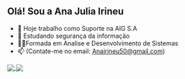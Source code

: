 ## Olá! Sou a Ana Julia Irineu 

- 🔭 Hoje trabalho como Suporte na AIG S.A
- 🌱 Estudando segurança da informação
- 👩‍🎓Formada em Analise e Desenvolvimento de Sistemas
- 📫 (Contate-me no email: Anairineu50@gmail.com)

<a href="https://github.com/AnaIrineun">
  <img align="center" src="https://github-readme-stats.vercel.app/api/pin/?username=AnaIrineun&repo=github-readme-stats&theme=buefy" />
</a>
<a href="https://github.com/AnaIrineun">
  <img align="center" src="https://github-readme-stats.vercel.app/api/pin/?username=AnaIrineun&repo=AnaIrineun.github.io&theme=buefy" />
</a>
  
